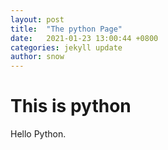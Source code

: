 ```yaml
---
layout: post
title:  "The python Page"
date:   2021-01-23 13:00:44 +0800
categories: jekyll update
author: snow
---
```


# This is python

Hello Python.